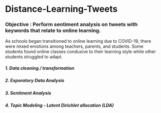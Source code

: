# Distance-Learning-Tweets

### Objective : Perform sentiment analysis on tweets with keywords that relate to online learning.

As schools began transitioned to online learning due to COVID-19, there were mixed emotions among teachers, parents, and students. Some students found online classes condusive to their learning style while other students struggled to adapt. 

##### 1. Data cleaning / transformation 
##### 2. Exporatory Data Analysis
##### 3. Sentiment Analysis
##### 4. Topic Modeling - Latent Dirichlet allocation (LDA)
